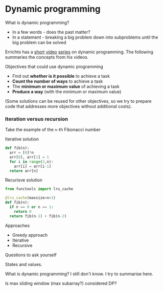 # Dynamic programming

What is dynamic programming?

- In a few words - does the past matter?
- In a statement - breaking a big problem down into subproblems until the big problem can be solved



Errichto has a [short](https://www.youtube.com/watch?v=YBSt1jYwVfU) [video](https://www.youtube.com/watch?v=1mtvm2ubHCY) [series](https://www.youtube.com/watch?v=pwpOC1dph6U) on dynamic programming. The following summaries the concepts from his videos.



Objectives that could use dynamic programming

- Find out **whether is it possible** to achieve a task
- **Count the number of ways** to achieve a task
- The **minimum or maximum value** of achieving a task
- **Produce a way** (with the minimum or maximum value)

(Some solutions can be reused for other objectives, so we try to prepare code that addresses more objectives without additional costs).



### Iteration versus recursion

Take the example of the `n`-th Fibonacci number

Iterative solution

```python
def fib(n):
  arr = [0]*n
  arr[0], arr[1] = 1
  for i in range(2,n):
    arr[i] = arr[i-1]
  return arr[n]
```

Recurisve solution

```python
from functools import lru_cache

@lru_cache(maxsize=n+1)
def fib(n):
  if n == 0 or n == 1:
    return 0 
  return fib(n-1) + fib(n-2)
```







Approaches

- Greedy approach
- Iterative
- Recursive



Questions to ask yourself



States and values.



What is dynamic programming? I still don't know. I try to summarise here.

Is max sliding window (max subarray?) considered DP?





